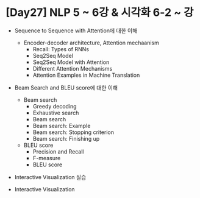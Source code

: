 # [Day27] NLP 5 ~ 6강 & 시각화 6-2 ~ 강

* Sequence to Sequence with Attention에 대한 이해
  * Encoder-decoder architecture, Attention mechaanism
    * Recall: Types of RNNs
    * Seq2Seq Model
    * Seq2Seq Model with Attention
    * Different Attention Mechanisms
    * Attention Examples in Machine Translation
  
* Beam Search and BLEU score에 대한 이해
  * Beam search
    * Greedy decoding
    * Exhaustive search
    * Beam search
    * Beam search: Example
    * Beam search: Stopping criterion
    * Beam search: Finishing up
  * BLEU score
    * Precision and Recall
    * F-measure
    * BLEU score
    
* Interactive Visualization 실습

* Interactive Visualization